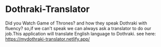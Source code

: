 # Dothraki-Translator
Did you Watch Game of Thrones? and how they speak Dothraki with fluency? so,if we can't speak we can always ask a translator to do our job.This application will translate English language to Dothraki. see here: https://mydothraki-translator.netlify.app/